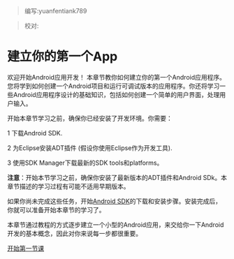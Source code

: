 > 编写:yuanfentiank789

> 校对:

# 建立你的第一个App
欢迎开始Android应用开发！
本章节教你如何建立你的第一个Android应用程序。您将学到如何创建一个Android项目和运行可调试版本的应用程序。你还将学习一些Android应用程序设计的基础知识，包括如何创建一个简单的用户界面，处理用户输入。

开始本章节学习之前，确保你已经安装了开发环境。你需要：

1 下载Android SDK.

2 为Eclipse安装ADT插件 (假设你使用Eclipse作为开发工具).

3 使用SDK Manager下载最新的SDK tools和platforms。

**注意**：开始本节学习之前，确保你安装了最新版本的ADT插件和Android SDk。本章节描述的学习过程有可能不适用早期版本。

如果你尚未完成这些任务，开始[Android SDK](http://developer.android.com/sdk/index.html "sdk下载")的下载和安装步骤。安装完成后，你就可以准备开始本章节的学习了。

本章节通过教程的方式逐步建立一个小型的Android应用，来交给你一下Android开发的基本概念，因此对你来说每一步都很重要。

[开始第一节课](http://developer.android.com/training/basics/firstapp/creating-project.html "创建项目")